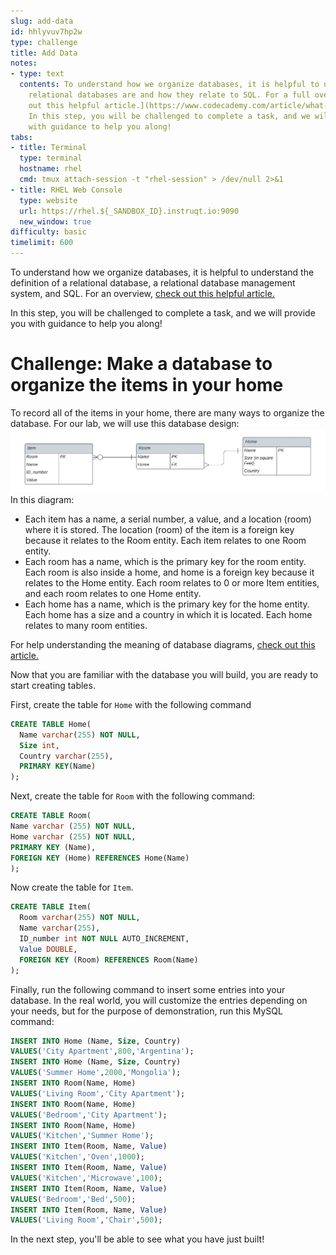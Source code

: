 ```yaml
---
slug: add-data
id: hhlyvuv7hp2w
type: challenge
title: Add Data
notes:
- type: text
  contents: To understand how we organize databases, it is helpful to understand what
    relational databases are and how they relate to SQL. For a full overview, [check
    out this helpful article.](https://www.codecademy.com/article/what-is-rdbms-sql)
    In this step, you will be challenged to complete a task, and we will provide you
    with guidance to help you along!
tabs:
- title: Terminal
  type: terminal
  hostname: rhel
  cmd: tmux attach-session -t "rhel-session" > /dev/null 2>&1
- title: RHEL Web Console
  type: website
  url: https://rhel.${_SANDBOX_ID}.instruqt.io:9090
  new_window: true
difficulty: basic
timelimit: 600
---
```

To understand how we organize databases, it is helpful to understand the definition of a relational database, a relational database management system, and SQL. For an overview, [check out this helpful article.](https://www.codecademy.com/article/what-is-rdbms-sql)

In this step, you will be challenged to complete a task, and we will provide you with guidance to help you along!

# Challenge: Make a database to organize the items in your home

To record all of the items in your home, there are many ways to organize the database. For our lab, we will use this database design:
![Home inventory database design](../assets/Home_Database_Diagram.jpeg)
In this diagram:

* Each item has a name, a serial number, a value, and a location (room) where it is stored. The location (room) of the item is a foreign key because it relates to the Room entity. Each item relates to one Room entity.
* Each room has a name, which is the primary key for the room entity. Each room is also inside a home, and home is a foreign key because it relates to the Home entity. Each room relates to 0 or more Item entities, and each room relates to one Home entity.
* Each home has a name, which is the primary key for the home entity. Each home has a size and a country in which it is located. Each home relates to many room entities.

For help understanding the meaning of database diagrams, [check out this article.](https://www.lucidchart.com/pages/ER-diagram-symbols-and-meaning)

Now that you are familiar with the database you will build, you are ready to start creating tables.

First, create the table for `Home` with the following command
```sql
CREATE TABLE Home(
  Name varchar(255) NOT NULL,
  Size int,
  Country varchar(255),
  PRIMARY KEY(Name)
);
```
Next, create the table for `Room` with the following command:
```sql
CREATE TABLE Room(
Name varchar (255) NOT NULL,
Home varchar (255) NOT NULL,
PRIMARY KEY (Name),
FOREIGN KEY (Home) REFERENCES Home(Name)
);
```

Now create the table for `Item`.
```sql
CREATE TABLE Item(
  Room varchar(255) NOT NULL,
  Name varchar(255),
  ID_number int NOT NULL AUTO_INCREMENT,
  Value DOUBLE,
  FOREIGN KEY (Room) REFERENCES Room(Name)
);
```

Finally, run the following command to insert some entries into your database. In the real world, you will customize the entries depending on your needs, but for the purpose of demonstration, run this MySQL command:
```sql
INSERT INTO Home (Name, Size, Country)
VALUES('City Apartment',800,'Argentina');
INSERT INTO Home (Name, Size, Country)
VALUES('Summer Home',2000,'Mongolia');
INSERT INTO Room(Name, Home)
VALUES('Living Room','City Apartment');
INSERT INTO Room(Name, Home)
VALUES('Bedroom','City Apartment');
INSERT INTO Room(Name, Home)
VALUES('Kitchen','Summer Home');
INSERT INTO Item(Room, Name, Value)
VALUES('Kitchen','Oven',1000);
INSERT INTO Item(Room, Name, Value)
VALUES('Kitchen','Microwave',100);
INSERT INTO Item(Room, Name, Value)
VALUES('Bedroom','Bed',500);
INSERT INTO Item(Room, Name, Value)
VALUES('Living Room','Chair',500);
```

In the next step, you'll be able to see what you have just built!